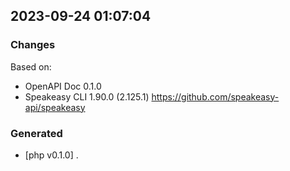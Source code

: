

## 2023-09-24 01:07:04
### Changes
Based on:
- OpenAPI Doc 0.1.0 
- Speakeasy CLI 1.90.0 (2.125.1) https://github.com/speakeasy-api/speakeasy
### Generated
- [php v0.1.0] .